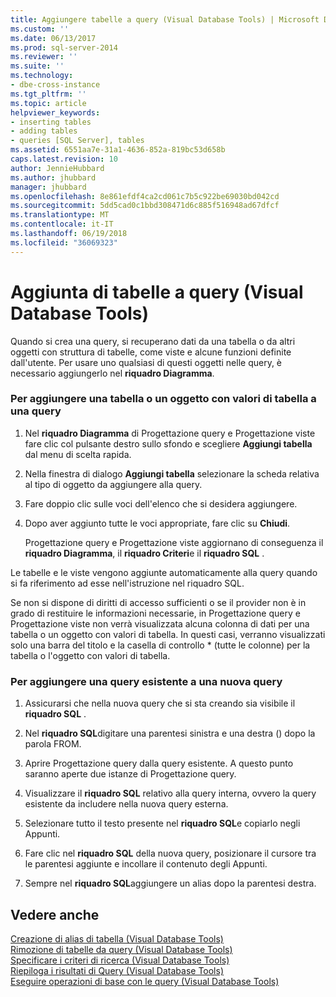 ```yaml
---
title: Aggiungere tabelle a query (Visual Database Tools) | Microsoft Docs
ms.custom: ''
ms.date: 06/13/2017
ms.prod: sql-server-2014
ms.reviewer: ''
ms.suite: ''
ms.technology:
- dbe-cross-instance
ms.tgt_pltfrm: ''
ms.topic: article
helpviewer_keywords:
- inserting tables
- adding tables
- queries [SQL Server], tables
ms.assetid: 6551aa7e-31a1-4636-852a-819bc53d658b
caps.latest.revision: 10
author: JennieHubbard
ms.author: jhubbard
manager: jhubbard
ms.openlocfilehash: 8e861efdf4ca2cd061c7b5c922be69030bd042cd
ms.sourcegitcommit: 5dd5cad0c1bbd308471d6c885f516948ad67dfcf
ms.translationtype: MT
ms.contentlocale: it-IT
ms.lasthandoff: 06/19/2018
ms.locfileid: "36069323"
---
```

# <a name="add-tables-to-queries-visual-database-tools"></a>Aggiunta di tabelle a query (Visual Database Tools)
  Quando si crea una query, si recuperano dati da una tabella o da altri oggetti con struttura di tabelle, come viste e alcune funzioni definite dall'utente. Per usare uno qualsiasi di questi oggetti nelle query, è necessario aggiungerlo nel **riquadro Diagramma**.  
  
### <a name="to-add-a-table-or-table-valued-object-to-a-query"></a>Per aggiungere una tabella o un oggetto con valori di tabella a una query  
  
1.  Nel **riquadro Diagramma** di Progettazione query e Progettazione viste fare clic col pulsante destro sullo sfondo e scegliere **Aggiungi tabella** dal menu di scelta rapida.  
  
2.  Nella finestra di dialogo **Aggiungi tabella** selezionare la scheda relativa al tipo di oggetto da aggiungere alla query.  
  
3.  Fare doppio clic sulle voci dell'elenco che si desidera aggiungere.  
  
4.  Dopo aver aggiunto tutte le voci appropriate, fare clic su **Chiudi**.  
  
     Progettazione query e Progettazione viste aggiornano di conseguenza il **riquadro Diagramma**, il **riquadro Criteri**e il **riquadro SQL** .  
  
 Le tabelle e le viste vengono aggiunte automaticamente alla query quando si fa riferimento ad esse nell'istruzione nel riquadro SQL.  
  
 Se non si dispone di diritti di accesso sufficienti o se il provider non è in grado di restituire le informazioni necessarie, in Progettazione query e Progettazione viste non verrà visualizzata alcuna colonna di dati per una tabella o un oggetto con valori di tabella. In questi casi, verranno visualizzati solo una barra del titolo e la casella di controllo * (tutte le colonne) per la tabella o l'oggetto con valori di tabella.  
  
### <a name="to-add-an-existing-query-to-a-new-query"></a>Per aggiungere una query esistente a una nuova query  
  
1.  Assicurarsi che nella nuova query che si sta creando sia visibile il **riquadro SQL** .  
  
2.  Nel **riquadro SQL**digitare una parentesi sinistra e una destra () dopo la parola FROM.  
  
3.  Aprire Progettazione query dalla query esistente. A questo punto saranno aperte due istanze di Progettazione query.  
  
4.  Visualizzare il **riquadro SQL** relativo alla query interna, ovvero la query esistente da includere nella nuova query esterna.  
  
5.  Selezionare tutto il testo presente nel **riquadro SQL**e copiarlo negli Appunti.  
  
6.  Fare clic nel **riquadro SQL** della nuova query, posizionare il cursore tra le parentesi aggiunte e incollare il contenuto degli Appunti.  
  
7.  Sempre nel **riquadro SQL**aggiungere un alias dopo la parentesi destra.  
  
## <a name="see-also"></a>Vedere anche  
 [Creazione di alias di tabella &#40;Visual Database Tools&#41;](visual-database-tools.md)   
 [Rimozione di tabelle da query &#40;Visual Database Tools&#41;](remove-tables-from-queries-visual-database-tools.md)   
 [Specificare i criteri di ricerca &#40;Visual Database Tools&#41;](specify-search-criteria-visual-database-tools.md)   
 [Riepiloga i risultati di Query &#40;Visual Database Tools&#41;](summarize-query-results-visual-database-tools.md)   
 [Eseguire operazioni di base con le query &#40;Visual Database Tools&#41;](perform-basic-operations-with-queries-visual-database-tools.md)  
  
  